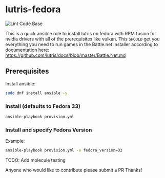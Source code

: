 # lutris-fedora

![Lint Code Base](https://github.com/chadhellyea/lutris-fedora/workflows/Lint%20Code%20Base/badge.svg)

This is a quick ansible role to install lutris on fedora with RPM fusion for nvidia drivers with all of the prerequisites like vulkan. This `SHOULD` get you everything you need to run games in the Battle.net installer according to documentation here: https://github.com/lutris/docs/blob/master/Battle.Net.md

## Prerequisites

Install ansible:

```bash
sudo dnf install ansible -y
```

### Install (defaults to Fedora 33)

```bash
ansible-playbook provision.yml
```

### Install and specify Fedora Version

Example:

```bash
ansible-playbook provision.yml -e fedora_version=32
```

TODO:
Add molecule testing

Anyone who would like to contribute please submit a PR Thanks!

